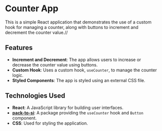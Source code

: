 ﻿
# Counter App

This is a simple React application that demonstrates the use of a custom hook for managing a counter, along with buttons to increment and decrement the counter value.//

## Features

-   **Increment and Decrement**: The app allows users to increase or decrease the counter value using buttons.
-   **Custom Hook**: Uses a custom hook, `useCounter`, to manage the counter logic.
-   **Styled Components**: The app is styled using an external CSS file.

## Technologies Used

-   **React**: A JavaScript library for building user interfaces.
-   **[pack-to-si](https://www.npmjs.com/package/pack-to-si)**: A package providing the `useCounter` hook and `Button` component.
-   **CSS**: Used for styling the application.
  
